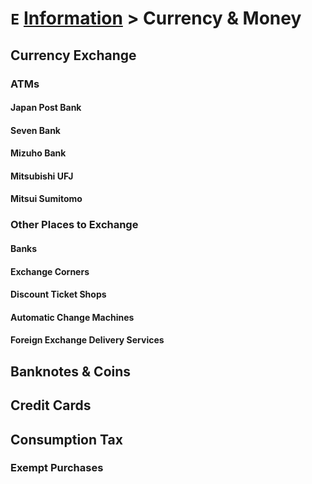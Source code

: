 # `E` [Information](../information) > Currency & Money

## Currency Exchange
### ATMs
#### Japan Post Bank
#### Seven Bank
#### Mizuho Bank
#### Mitsubishi UFJ
#### Mitsui Sumitomo

### Other Places to Exchange
#### Banks
#### Exchange Corners
#### Discount Ticket Shops
#### Automatic Change Machines
#### Foreign Exchange Delivery Services

## Banknotes & Coins
## Credit Cards
## Consumption Tax
### Exempt Purchases
